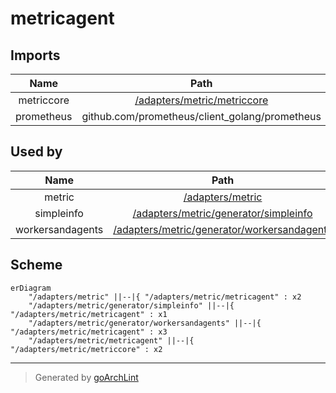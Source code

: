 # metricagent

## Imports

|    Name    |                      Path                      | Inner | Count |
|:----------:|:----------------------------------------------:|:-----:|:-----:|
| metriccore |  [/adapters/metric/metriccore](metriccore.md)  |  ✅   |   2   |
| prometheus | github.com/prometheus/client_golang/prometheus |  ❌   |   2   |

## Used by

|       Name       |                                     Path                                     |
|:----------------:|:----------------------------------------------------------------------------:|
|      metric      |                       [/adapters/metric](../metric.md)                       |
|    simpleinfo    |       [/adapters/metric/generator/simpleinfo](generator/simpleinfo.md)       |
| workersandagents | [/adapters/metric/generator/workersandagents](generator/workersandagents.md) |

## Scheme

```mermaid
erDiagram
    "/adapters/metric" ||--|{ "/adapters/metric/metricagent" : x2
    "/adapters/metric/generator/simpleinfo" ||--|{ "/adapters/metric/metricagent" : x1
    "/adapters/metric/generator/workersandagents" ||--|{ "/adapters/metric/metricagent" : x3
    "/adapters/metric/metricagent" ||--|{ "/adapters/metric/metriccore" : x2
```

---

> Generated by [goArchLint](https://github.com/gbh007/goarchlint)
